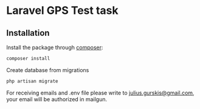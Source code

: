 Laravel GPS Test task
================

Installation
------------

Install the package through [composer](http://getcomposer.org):

```bash
composer install
```

Create database from migrations

```bash
php artisan migrate 
```

For receiving emails and .env file please write to julius.gurskis@gmail.com, your email will be authorized in mailgun.